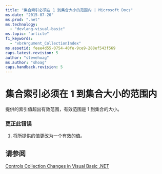 ```yaml
---
title: "集合索引必须在 1 到集合大小的范围内 | Microsoft Docs"
ms.date: "2015-07-20"
ms.prod: ".net"
ms.technology: 
  - "devlang-visual-basic"
ms.topic: "article"
f1_keywords: 
  - "vbrArgument_CollectionIndex"
ms.assetid: feee4d55-0754-40fe-9ce9-288ef543f569
caps.latest.revision: 5
author: "stevehoag"
ms.author: "shoag"
caps.handback.revision: 5
---
```

# 集合索引必须在 1 到集合大小的范围内
提供的索引值超出有效范围，有效范围是 1 到集合的大小。  
  
### 更正此错误  
  
1.  将所提供的值更改为一个有效的值。  
  
## 请参阅  
 [Controls Collection Changes in Visual Basic .NET](http://msdn.microsoft.com/zh-cn/8eb5b458-8b39-4d79-9c97-2b29c527afa5)